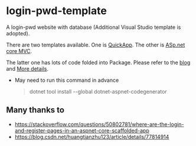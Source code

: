 # login-pwd-template
A login-pwd website with database (Additional Visual Studio template is adopted).

There are two templates available. One is [QuickApp](https://marketplace.visualstudio.com/items?itemName=adentum.QuickApp-ASPNETCoreAngularXProjectTemplate). The other is [ASp.net core MVC](https://docs.microsoft.com/en-us/aspnet/mvc/overview/security/create-an-aspnet-mvc-5-web-app-with-email-confirmation-and-password-reset).

The latter one has lots of code folded into Package. Please refer to the [blog](https://devblogs.microsoft.com/aspnet/aspnetcore-2-1-identity-ui/) and [More details](https://docs.microsoft.com/en-us/aspnet/core/security/authentication/scaffold-identity?view=aspnetcore-2.1&tabs=visual-studio).

- May need to run this command in advance
  > dotnet tool install --global dotnet-aspnet-codegenerator

## Many thanks to
- https://stackoverflow.com/questions/50802781/where-are-the-login-and-register-pages-in-an-aspnet-core-scaffolded-app
- https://blog.csdn.net/huangtianzhu123/article/details/77814914
